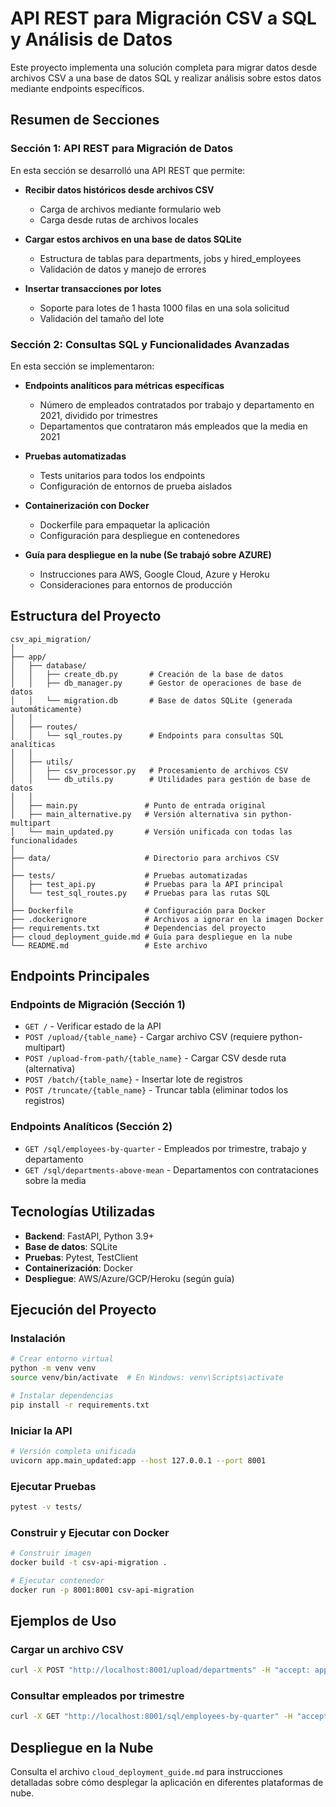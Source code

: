 # API REST para Migración CSV a SQL y Análisis de Datos

Este proyecto implementa una solución completa para migrar datos desde archivos CSV a una base de datos SQL y realizar análisis sobre estos datos mediante endpoints específicos.

## Resumen de Secciones

### Sección 1: API REST para Migración de Datos

En esta sección se desarrolló una API REST que permite:

- **Recibir datos históricos desde archivos CSV**
  - Carga de archivos mediante formulario web
  - Carga desde rutas de archivos locales
  
- **Cargar estos archivos en una base de datos SQLite**
  - Estructura de tablas para departments, jobs y hired_employees
  - Validación de datos y manejo de errores
  
- **Insertar transacciones por lotes**
  - Soporte para lotes de 1 hasta 1000 filas en una sola solicitud
  - Validación del tamaño del lote

### Sección 2: Consultas SQL y Funcionalidades Avanzadas

En esta sección se implementaron:

- **Endpoints analíticos para métricas específicas**
  - Número de empleados contratados por trabajo y departamento en 2021, dividido por trimestres
  - Departamentos que contrataron más empleados que la media en 2021
  
- **Pruebas automatizadas**
  - Tests unitarios para todos los endpoints
  - Configuración de entornos de prueba aislados
  
- **Containerización con Docker**
  - Dockerfile para empaquetar la aplicación
  - Configuración para despliegue en contenedores
  
- **Guía para despliegue en la nube (Se trabajó sobre AZURE)** 
  - Instrucciones para AWS, Google Cloud, Azure y Heroku
  - Consideraciones para entornos de producción

## Estructura del Proyecto

```
csv_api_migration/
│
├── app/
│   ├── database/
│   │   ├── create_db.py       # Creación de la base de datos
│   │   ├── db_manager.py      # Gestor de operaciones de base de datos
│   │   └── migration.db       # Base de datos SQLite (generada automáticamente)
│   │
│   ├── routes/
│   │   └── sql_routes.py      # Endpoints para consultas SQL analíticas
│   │
│   ├── utils/
│   │   ├── csv_processor.py   # Procesamiento de archivos CSV
│   │   └── db_utils.py        # Utilidades para gestión de base de datos
│   │
│   ├── main.py               # Punto de entrada original
│   ├── main_alternative.py   # Versión alternativa sin python-multipart
│   └── main_updated.py       # Versión unificada con todas las funcionalidades
│
├── data/                     # Directorio para archivos CSV
│
├── tests/                    # Pruebas automatizadas
│   ├── test_api.py           # Pruebas para la API principal
│   └── test_sql_routes.py    # Pruebas para las rutas SQL
│
├── Dockerfile                # Configuración para Docker
├── .dockerignore             # Archivos a ignorar en la imagen Docker
├── requirements.txt          # Dependencias del proyecto
├── cloud_deployment_guide.md # Guía para despliegue en la nube
└── README.md                 # Este archivo
```

## Endpoints Principales

### Endpoints de Migración (Sección 1)

- `GET /` - Verificar estado de la API
- `POST /upload/{table_name}` - Cargar archivo CSV (requiere python-multipart)
- `POST /upload-from-path/{table_name}` - Cargar CSV desde ruta (alternativa)
- `POST /batch/{table_name}` - Insertar lote de registros
- `POST /truncate/{table_name}` - Truncar tabla (eliminar todos los registros)

### Endpoints Analíticos (Sección 2)

- `GET /sql/employees-by-quarter` - Empleados por trimestre, trabajo y departamento
- `GET /sql/departments-above-mean` - Departamentos con contrataciones sobre la media

## Tecnologías Utilizadas

- **Backend**: FastAPI, Python 3.9+
- **Base de datos**: SQLite
- **Pruebas**: Pytest, TestClient
- **Containerización**: Docker
- **Despliegue**: AWS/Azure/GCP/Heroku (según guía)

## Ejecución del Proyecto

### Instalación

```bash
# Crear entorno virtual
python -m venv venv
source venv/bin/activate  # En Windows: venv\Scripts\activate

# Instalar dependencias
pip install -r requirements.txt
```

### Iniciar la API

```bash
# Versión completa unificada
uvicorn app.main_updated:app --host 127.0.0.1 --port 8001
```

### Ejecutar Pruebas

```bash
pytest -v tests/
```

### Construir y Ejecutar con Docker

```bash
# Construir imagen
docker build -t csv-api-migration .

# Ejecutar contenedor
docker run -p 8001:8001 csv-api-migration
```

## Ejemplos de Uso

### Cargar un archivo CSV

```bash
curl -X POST "http://localhost:8001/upload/departments" -H "accept: application/json" -H "Content-Type: multipart/form-data" -F "file=@/ruta/a/departments.csv"
```

### Consultar empleados por trimestre

```bash
curl -X GET "http://localhost:8001/sql/employees-by-quarter" -H "accept: application/json"
```

## Despliegue en la Nube

Consulta el archivo `cloud_deployment_guide.md` para instrucciones detalladas sobre cómo desplegar la aplicación en diferentes plataformas de nube.
